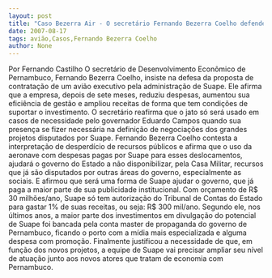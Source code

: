 ```yaml
---
layout: post
title: "Caso Bezerra Air - O secretário Fernando Bezerra Coelho defende o avião"
date: 2007-08-17
tags: avião,Casos,Fernando Bezerra Coelho
author: None
---
```

Por Fernando Castilho
O secret&aacute;rio de Desenvolvimento Econ&ocirc;mico de Pernambuco, Fernando Bezerra Coelho, insiste na defesa da proposta de contrata&ccedil;&atilde;o de um avi&atilde;o executivo pela administra&ccedil;&atilde;o de Suape. Ele afirma que a empresa, depois de sete meses, reduziu despesas, aumentou sua efici&ecirc;ncia de gest&atilde;o e ampliou receitas de forma que tem condi&ccedil;&otilde;es de suportar o investimento. O secret&aacute;rio reafirma que o jato s&oacute; ser&aacute; usado em casos de necessidade pelo governador Eduardo Campos quando sua presen&ccedil;a se fizer necess&aacute;ria na defini&ccedil;&atilde;o de negocia&ccedil;&otilde;es dos grandes projetos disputados por Suape. 
Fernando Bezerra Coelho contesta a interpreta&ccedil;&atilde;o de desperd&iacute;cio de recursos p&uacute;blicos e afirma que o uso da aeronave com despesas pagas por Suape para esses deslocamentos, ajudar&aacute; o governo do Estado a n&atilde;o disponibilizar, pela Casa Militar, recursos que j&aacute; s&atilde;o disputados por outras &aacute;reas do governo, especialmente as sociais. E afirmou que ser&aacute; uma forma de Suape ajudar o governo, que j&aacute; paga a maior parte de sua publicidade institucional. Com or&ccedil;amento de R$ 30 milh&otilde;es/ano, Suape s&oacute; tem autoriza&ccedil;&atilde;o do Tribunal de Contas do Estado para gastar 1% de suas receitas, ou seja: R$ 300 mil/ano. 
Segundo ele, nos &uacute;ltimos anos, a maior parte dos investimentos em divulga&ccedil;&atilde;o do potencial de Suape foi bancada pela conta master de propaganda do governo de Pernambuco, ficando o porto com a m&iacute;dia mais especializada e alguma despesa com promo&ccedil;&atilde;o. Finalmente justificou a necessidade de que, em fun&ccedil;&atilde;o dos novos projetos, a equipe de Suape vai precisar ampliar seu n&iacute;vel de atua&ccedil;&atilde;o junto aos novos atores que tratam de economia com Pernambuco. 